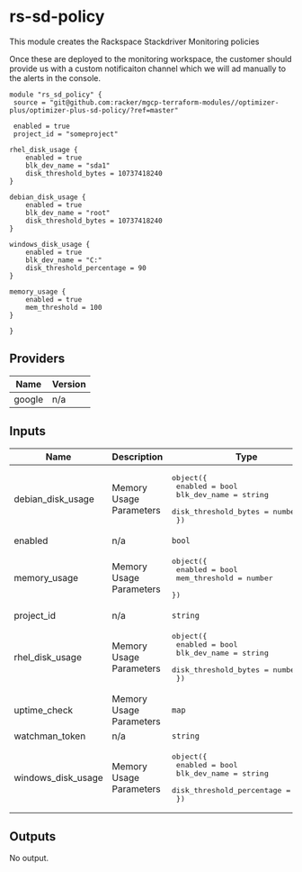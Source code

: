 # rs-sd-policy

This module creates the Rackspace Stackdriver Monitoring policies

Once these are deployed to the monitoring workspace, the customer should provide us with a custom notificaiton channel which we will ad manually to the alerts in the console.

```
module "rs_sd_policy" {
 source = "git@github.com:racker/mgcp-terraform-modules//optimizer-plus/optimizer-plus-sd-policy/?ref=master"

 enabled = true
 project_id = "someproject"

rhel_disk_usage {
    enabled = true
    blk_dev_name = "sda1"
    disk_threshold_bytes = 10737418240
}

debian_disk_usage {
    enabled = true
    blk_dev_name = "root"
    disk_threshold_bytes = 10737418240
}

windows_disk_usage {
    enabled = true
    blk_dev_name = "C:"
    disk_threshold_percentage = 90
}

memory_usage {
    enabled = true
    mem_threshold = 100
}

}
```

## Providers

| Name | Version |
|------|---------|
| google | n/a |

## Inputs

| Name | Description | Type | Default | Required |
|------|-------------|------|---------|:-----:|
| debian\_disk\_usage | Memory Usage Parameters | <pre>object({<br>    enabled              = bool<br>    blk_dev_name         = string<br>    disk_threshold_bytes = number<br>  })<br></pre> | <pre>{<br>  "blk_dev_name": "null",<br>  "disk_threshold_bytes": 0,<br>  "enabled": false<br>}<br></pre> | no |
| enabled | n/a | `bool` | `false` | no |
| memory\_usage | Memory Usage Parameters | <pre>object({<br>    enabled       = bool<br>    mem_threshold = number<br>  })<br></pre> | <pre>{<br>  "enabled": false,<br>  "mem_threshold": 100<br>}<br></pre> | no |
| project\_id | n/a | `string` | n/a | yes |
| rhel\_disk\_usage | Memory Usage Parameters | <pre>object({<br>    enabled              = bool<br>    blk_dev_name         = string<br>    disk_threshold_bytes = number<br>  })<br></pre> | <pre>{<br>  "blk_dev_name": "null",<br>  "disk_threshold_bytes": 0,<br>  "enabled": false<br>}<br></pre> | no |
| uptime\_check | Memory Usage Parameters | `map` | n/a | yes |
| watchman\_token | n/a | `string` | n/a | yes |
| windows\_disk\_usage | Memory Usage Parameters | <pre>object({<br>    enabled                   = bool<br>    blk_dev_name              = string<br>    disk_threshold_percentage = number<br>  })<br></pre> | <pre>{<br>  "blk_dev_name": "null",<br>  "disk_threshold_percentage": 80,<br>  "enabled": false<br>}<br></pre> | no |

## Outputs

No output.
